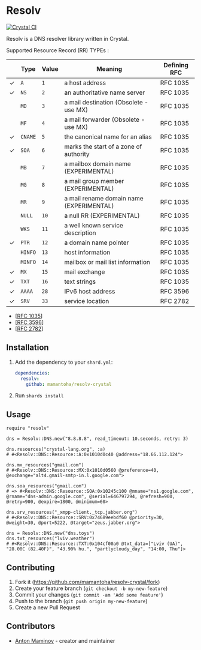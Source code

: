 # Resolv

[![Crystal CI](https://github.com/mamantoha/resolv-crystal/actions/workflows/crystal.yml/badge.svg)](https://github.com/mamantoha/resolv-crystal/actions/workflows/crystal.yml)

Resolv is a DNS resolver library written in Crystal.

Supported Resource Record (RR) TYPEs :

|   | Type    | Value | Meaning                                  | Defining RFC |
| - | ------- | ----- | ---------------------------------------- | ------------ |
| ✓ | `A`     | `1`   | a host address                           | RFC 1035     |
| ✓ | `NS`    | `2`   | an authoritative name server             | RFC 1035     |
|   | `MD`    | `3`   | a mail destination (Obsolete - use MX)   | RFC 1035     |
|   | `MF`    | `4`   | a mail forwarder (Obsolete - use MX)     | RFC 1035     |
| ✓ | `CNAME` | `5`   | the canonical name for an alias          | RFC 1035     |
| ✓ | `SOA`   | `6`   | marks the start of a zone of authority   | RFC 1035     |
|   | `MB`    | `7`   | a mailbox domain name (EXPERIMENTAL)     | RFC 1035     |
|   | `MG`    | `8`   | a mail group member (EXPERIMENTAL)       | RFC 1035     |
|   | `MR`    | `9`   | a mail rename domain name (EXPERIMENTAL) | RFC 1035     |
|   | `NULL`  | `10`  | a null RR (EXPERIMENTAL)                 | RFC 1035     |
|   | `WKS`   | `11`  | a well known service description         | RFC 1035     |
| ✓ | `PTR`   | `12`  | a domain name pointer                    | RFC 1035     |
|   | `HINFO` | `13`  | host information                         | RFC 1035     |
|   | `MINFO` | `14`  | mailbox or mail list information         | RFC 1035     |
| ✓ | `MX`    | `15`  | mail exchange                            | RFC 1035     |
| ✓ | `TXT`   | `16`  | text strings                             | RFC 1035     |
| ✓ | `AAAA`  | `28`  | IPv6 host address                        | RFC 3596     |
| ✓ | `SRV`   | `33`  | service location                         | RFC 2782     |

- [[RFC 1035](https://datatracker.ietf.org/doc/html/rfc1035)]
- [[RFC 3596](https://datatracker.ietf.org/doc/html/rfc3596)]
- [[RFC 2782](https://datatracker.ietf.org/doc/html/rfc2782)]

## Installation

1. Add the dependency to your `shard.yml`:

   ```yaml
   dependencies:
     resolv:
       github: mamantoha/resolv-crystal
   ```

2. Run `shards install`

## Usage

```crystal
require "resolv"

dns = Resolv::DNS.new("8.8.8.8", read_timeout: 10.seconds, retry: 3)

dns.resources("crystal-lang.org", :a)
# #<Resolv::DNS::Resource::A:0x1010d0c40 @address="18.66.112.124">

dns.mx_resources("gmail.com")
# #<Resolv::DNS::Resource::MX:0x1010d0560 @preference=40, @exchange="alt4.gmail-smtp-in.l.google.com">

dns.soa_resources("gmail.com")
# => #<Resolv::DNS::Resource::SOA:0x10245c100 @mname="ns1.google.com", @rname="dns-admin.google.com", @serial=646797294, @refresh=900, @retry=900, @expire=1800, @minimum=60>

dns.srv_resources("_xmpp-client._tcp.jabber.org")
# #<Resolv::DNS::Resource::SRV:0x74689eebdf60 @priority=30, @weight=30, @port=5222, @target="zeus.jabber.org">

dns = Resolv::DNS.new("dns.toys")
dns.txt_resources("lviv.weather")
# #<Resolv::DNS::Resource::TXT:0x104cf00a0 @txt_data=["Lviv (UA)", "28.00C (82.40F)", "43.90% hu.", "partlycloudy_day", "14:00, Thu"]>
```

## Contributing

1. Fork it (<https://github.com/mamantoha/resolv-crystal/fork>)
2. Create your feature branch (`git checkout -b my-new-feature`)
3. Commit your changes (`git commit -am 'Add some feature'`)
4. Push to the branch (`git push origin my-new-feature`)
5. Create a new Pull Request

## Contributors

- [Anton Maminov](https://github.com/mamantoha) - creator and maintainer
